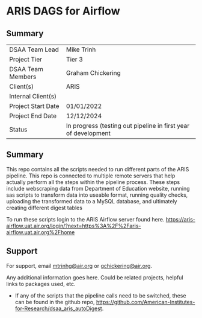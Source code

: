 # ARIS DAGS for Airflow


## Summary

|  |  |
|---|---|
| DSAA Team Lead | Mike Trinh | 
| Project Tier | Tier 3 | 
| DSAA Team Members | Graham Chickering |
| Client(s) | ARIS  |
| Internal Client(s) |  |
| Project Start Date | 01/01/2022 |
| Project End Date | 12/12/2024 |
| Status | In progress (testing out pipeline in first year of development |                                                                 

 ## Summary

This repo contains all the scripts needed to run different parts of the ARIS pipeline. This repo is connected to multiple remote servers that help actually perform all the steps within the pipeline process. These steps include webscraping data from Department of Education website, running sas scripts to transform data into useable format, running quality checks, uploading the transformed data to a MySQL database, and ultimately creating different digest tables

To run these scripts login to the ARIS Airflow server found here.
https://aris-airflow.uat.air.org/login/?next=https%3A%2F%2Faris-airflow.uat.air.org%2Fhome

##  Support

For support, email mtrinhg@air.org or gchickering@air.org.

Any additional information goes here. Could be related projects, helpful links to packages used, etc.
- If any of the scripts that the pipeline calls need to be switched, these can be found in the github repo, https://github.com/American-Institutes-for-Research/dsaa_aris_autoDigest. 
